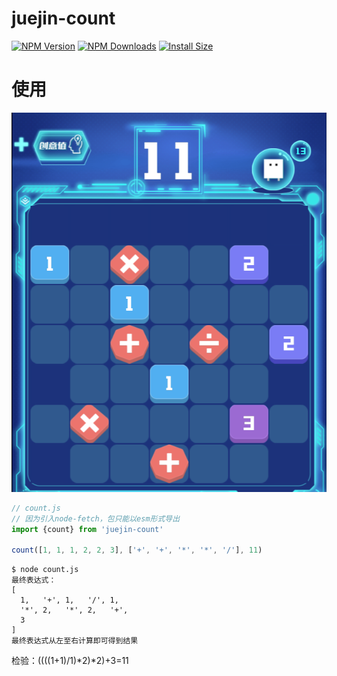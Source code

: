 # juejin-count
[![NPM Version](http://img.shields.io/npm/v/juejin-count.svg?style=flat)](https://www.npmjs.org/package/juejin-count)
[![NPM Downloads](https://img.shields.io/npm/dm/juejin-count.svg?style=flat)](https://npmcharts.com/compare/juejin-count?minimal=true)
[![Install Size](https://packagephobia.now.sh/badge?p=juejin-count)](https://packagephobia.now.sh/result?p=juejin-count)

# 使用
![image](image/01.png)
```javascript
// count.js
// 因为引入node-fetch，包只能以esm形式导出
import {count} from 'juejin-count'

count([1, 1, 1, 2, 2, 3], ['+', '+', '*', '*', '/'], 11)
```

```
$ node count.js
最终表达式：
[
  1,   '+', 1,   '/', 1,
  '*', 2,   '*', 2,   '+',
  3
]
最终表达式从左至右计算即可得到结果
```
检验：((((1+1)/1)*2)*2)+3=11
